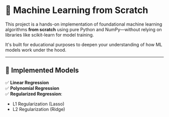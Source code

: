 # 🧠 Machine Learning from Scratch

This project is a hands-on implementation of foundational machine learning algorithms **from scratch** using pure Python and NumPy—without relying on libraries like scikit-learn for model training.

It's built for educational purposes to deepen your understanding of how ML models work under the hood.

---

## 🚀 Implemented Models

✅ **Linear Regression**  
✅ **Polynomial Regression**  
✅ **Regularized Regression**:
- L1 Regularization (Lasso)
- L2 Regularization (Ridge)

